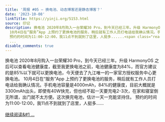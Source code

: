 ```yaml
---
title: '周报 #05 – 换电池、动态博客还是静态博客？'
date: '2023-10-08'
linkTitle: https://yinji.org/5153.html
source: 印记
description: 换电池 2020年8月购入一台荣耀30 Pro，到今天已经三年。升级 HarmonyOS 之后可以查看电池健康度，截至我更换电池之前，电池健康度为84%，而官方建议的是85%以下就可以更换电池，今天便去了九江唯一的一家官方授权服务中心更换电池。
  10月4日在“服务”App 上预约了更换电池的服务，稍后就有工作人员打电话给我确认情况。手机电池容量是4000mAh，84%的健康度，目前大概就是3300mAh出头，即使有40W快充，但也经不起一天要充电2-3次，在家和寝室倒无所谓，出门就不太方便。这次换完电池，估计一天一充能坚持住。
  预约的时间为11:00-12:00，我11点不到就到了店里，人挺多......<span class="read-more"> <a href="https://yinji.org/5153.html"><br/><br/>继续阅读&#1
  ...
disable_comments: true
---
```

换电池 2020年8月购入一台荣耀30 Pro，到今天已经三年。升级 HarmonyOS 之后可以查看电池健康度，截至我更换电池之前，电池健康度为84%，而官方建议的是85%以下就可以更换电池，今天便去了九江唯一的一家官方授权服务中心更换电池。 10月4日在“服务”App 上预约了更换电池的服务，稍后就有工作人员打电话给我确认情况。手机电池容量是4000mAh，84%的健康度，目前大概就是3300mAh出头，即使有40W快充，但也经不起一天要充电2-3次，在家和寝室倒无所谓，出门就不太方便。这次换完电池，估计一天一充能坚持住。 预约的时间为11:00-12:00，我11点不到就到了店里，人挺多......<span class="read-more"> <a href="https://yinji.org/5153.html"><br/><br/>继续阅读&#1 ...